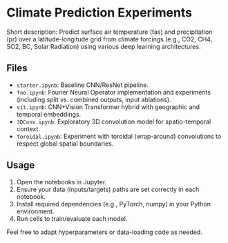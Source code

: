 # Climate Prediction Experiments

Short description: Predict surface air temperature (tas) and precipitation (pr) over a latitude-longitude grid from climate forcings (e.g., CO2, CH4, SO2, BC, Solar Radiation) using various deep learning architectures.

## Files

- `starter.ipynb`: Baseline CNN/ResNet pipeline.
- `fno.ipynb`: Fourier Neural Operator implementation and experiments (including split vs. combined outputs, input ablations).
- `vit.ipynb`: CNN+Vision Transformer hybrid with geographic and temporal embeddings.
- `3DConv.ipynb`: Exploratory 3D convolution model for spatio-temporal context.
- `toroidal.ipynb`: Experiment with toroidal (wrap-around) convolutions to respect global spatial boundaries.

## Usage

1. Open the notebooks in Jupyter.
2. Ensure your data (inputs/targets) paths are set correctly in each notebook.
3. Install required dependencies (e.g., PyTorch, numpy) in your Python environment.
4. Run cells to train/evaluate each model.

Feel free to adapt hyperparameters or data-loading code as needed. 
